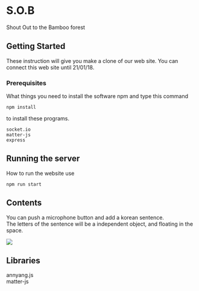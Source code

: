 # S.O.B
Shout Out to the Bamboo forest

## Getting Started

These instruction will give you make a clone of our web site.
You can connect this web site until 21/01/18.

### Prerequisites

What things you need to install the software npm and type this command

```
npm install
```
to install these programs.
```
socket.io  
matter-js  
express  
```

## Running the server

How to run the website use 

```
npm run start
```

## Contents

You can push a microphone button and add a korean sentence.  
The letters of the sentence will be a independent object, and floating in the space.

<img src="https://user-images.githubusercontent.com/96765048/149897226-5c1b6413-a53d-43e5-a675-bc2306319459.PNG"/>


## Libraries

annyang.js  
matter-js


